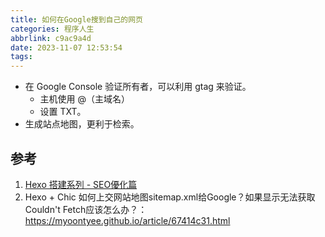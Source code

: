 ```yaml
---
title: 如何在Google搜到自己的网页
categories: 程序人生
abbrlink: c9ac9a4d
date: 2023-11-07 12:53:54
tags:
---
```


- 在 Google Console 验证所有者，可以利用 gtag 来验证。
  - 主机使用 @（主域名）
  - 设置 TXT。
- 生成站点地图，更利于检索。



## 参考

1. [Hexo 搭建系列 - SEO優化篇](https://zenreal.github.io/posts/7993/#google無法讀取sitemap-一般的http錯誤-解決方式)
2. Hexo + Chic 如何上交网站地图sitemap.xml给Google？如果显示无法获取Couldn't Fetch应该怎么办？：https://myoontyee.github.io/article/67414c31.html

